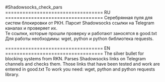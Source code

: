 #Shadowsocks_check_pars  
================================== RU ==================================
Серебрянная пуля для систем блокировки от РКН. Парсит Shadowsocks ссылки на Telegram каналах и проверяет их.   
Те ссылки, которые прошли проверку и работают заносятся в good.txt   
Для работы необходимы: wget, python и python библиотека requests.   

================================== EN ==================================
The silver bullet for blocking systems from RKN. Parses Shadowsocks links on Telegram channels and checks them.
Those links that have been tested and work are entered in good.txt
To work you need: wget, python and python requests library.
